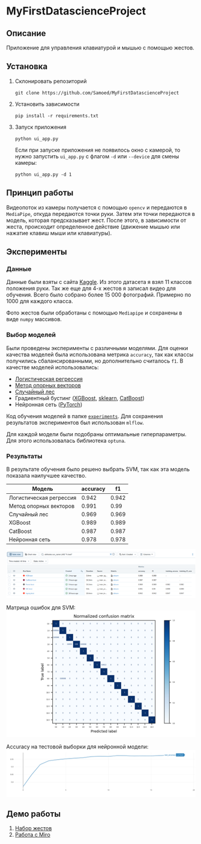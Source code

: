 # MyFirstDatascienceProject

## Описание
Приложение для управления клавиатурой и мышью с помощью жестов.

## Установка
1. Склонировать репозиторий
    ```shell
    git clone https://github.com/Samoed/MyFirstDatascienceProject
    ```
2. Установить зависимости
    ```shell
    pip install -r requirements.txt
    ```
3. Запуск приложения
    ```shell
    python ui_app.py
    ```
   Если при запуске приложения не появилось окно с камерой, то нужно запустить `ui_app.py` с флагом `-d` или `--device` для смены камеры:
    ```shell
    python ui_app.py -d 1
    ```

## Принцип работы
Видеопоток из камеры получается с помощью `opencv` и передаются в `MediaPipe`, откуда передаются точки руки. Затем эти точки передаются в модель, которая предсказывает жест. После этого, в зависимости от жеста, происходит определенное действие (движение мышью или нажатие клавиш мыши или клавиатуры).

## Эксперименты
### Данные
Данные были взяты с сайта [Kaggle](https://www.kaggle.com/datasets/gti-upm/leapgestrecog). Из этого датасета я взял 11 классов положения руки. Так же еще для 4-х жестов я записал видео для обучения. Всего было собрано более 15 000 фотографий. Примерно по 1000 для каждого класса.

Фото жестов были обработаны с помощью `Mediapipe` и сохранены в виде `numpy` массивов.
### Выбор моделей
Были проведены эксперименты с различными моделями. Для оценки качества моделей была использована метрика `accuracy`, так как классы получились сбалансированными, но дополнительно считалось `f1`. В качестве моделей использовались:
* [Логистическая регрессия](experiments/sklearn_logreg)
* [Метод опорных векторов](experiments/sklearn_svc)
* [Случайный лес](experiments/sklearn_forest)
* Градиентный бустинг ([XGBoost](experiments/xgboost_model), [sklearn](experiments/sklearn_gradient), [CatBoost](experiments/catboost_model))
* Нейронная сеть ([PyTorch](experiments/train_pytorch))

Код обучения моделей в папке [`experiments`](experiments). Для сохранения результатов экспериментов был использован `mlflow`.

Для каждой модели были подобраны оптимальные гиперпараметры. Для этого использовалась библиотека `optuna`.

### Результаты
В результате обучения было решено выбрать SVM, так как эта модель показала наилучшее качество.

| Модель                  | accuracy | f1    |
|-------------------------|----------|-------|
| Логистическая регрессия | 0.942    | 0.942 |
| Метод опорных векторов  | 0.991    | 0.99  |
| Случайный лес           | 0.969    | 0.969 |
| XGBoost                 | 0.989    | 0.989 |
| CatBoost                | 0.987    | 0.987 |
| Нейронная сеть          | 0.978    | 0.978 |

![mlflow_table](img/mlflow_best.png)

Матрица ошибок для SVM:
![svc_confusion](img/training_confusion_matrix.png)

Accuracy на тестовой выборки для нейронной модели:
![torch_train_acc](img/pytorch_test_acc.png)

## Демо работы
1. [Набор жестов](https://youtu.be/abdMVR_DWkw)
2. [Работа с Miro](https://youtu.be/w5kQKZJLQdM)
